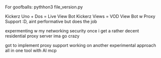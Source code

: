 For goofballs: 
pythhon3 file_version.py

Kickerz Uno + Dos = Live View Bot
Kickerz Views = VOD View Bot w Proxy Support :D, aint performative but does the job 

expermenting w my networking security
once i get a rather decent residential proxy server ima go crazy

got to implement proxy support
working on another experimental approach
all in one tool with AI mcp
